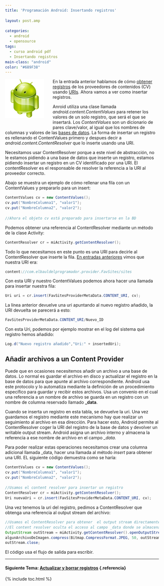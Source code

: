 ```yaml
---
title: 'Programación Android: Insertando registros'

layout: post.amp

categories:
  - android
  - opensource
tags:
  - curso android pdf
  - Insertando registros
main-class: "android"
color: "#689F38"
---
```

<div class="separator" style="clear: both; text-align: center;">
  <a href="/assets/img/2013/07/iconoAndroid.png" imageanchor="1" style="clear:left; float:left;margin-right:1em; margin-bottom:1em"><img border="0" src="/assets/img/2013/07/iconoAndroid.png" style="clear:left; float:left;margin-right:1em; margin-bottom:1em" /></a>
</div>

En la entrada anterior hablamos de cómo [obtener regístros][1] de los proveedores de contenidos (CV) usando [URIs][2]. Ahora vamos a ver como insertar registros.

Anroid utiliza una clase llamada *android.content.ContentValues* para retener los valores de un solo registro, que será el que se insertará. Los *ContentValues* son un dicionario de pares clave/valor, al igual que los nombres de columnas y valores de las [bases de datos][3]. La forma de insertar un registro es rellenando el ContentValues primero y despues decir a *android.content.ContentResolver* que lo inserte usando una URI.

<p class="alert">
  Necesitamos usar ContentResolver porque a este nivel de abstracción, no le estamos pidiendo a una base de datos que inserte un registro, estamos pidiendo insertar un registro en un CV identificado por una URI. El contentResolver es el responsable de resolver la referencia a la URI al proveedor correcto.
</p>

Abajo se muestra un ejemplo de cómo rellenar una fila con un ContentValues y prepararlo para un insert:


<!--ad-->

```java
ContentValues cv = new ContentValues();
cv.put("NombreColumna1", "valor1");
cv.put("NombreColumna2", "valor2");

//Ahora el objeto cv está preparado para insertarse en la BD

```

Podemos obtener una referencia al ContentResolver mediante un método de la clase Activity:

```java
ContentResolver cr = miActivity.getContentResolver();

```

Todo lo que necesitamos en este punto es una URI para decirle al ContentResolver que inserte la fila. [En entradas anteriores][4] vimos que nuestra URI era:

```java
content://com.elbauldelprogramador.provider.FavSites/sites
```

Con esta URI y nuestro ContentValues podemos ahora hacer una llamada para insertar nuestra fila:

```java
Uri uri = cr.insert(FavSitesProviderMetaData.CONTENT_URI, cv);

```

La línea anterior devuelve una uri apuntando al nuevo registro añadido, la URI devuelta se parecerá a esto:

```java
FavSitesProviderMetaData.CONTENT_URI/Nuevo_ID
```

Con esta Uri, podemos por ejemplo mostrar en el log del sistema qué registro hemos añadido:

```java
Log.d("Nuevo registro añadido","Uri:" + insertedUri);

```

## Añadir archivos a un Content Provider

Puede que en ocasiones necesitemos añadir un archivo a una base de datos. Lo normal es guardar el archivo en disco y actualizar el registro en la base de datos para que apunte al archivo correspondiente. Android usa este protocolo y lo automatiza mediante la definición de un procedimiento específico para guardar y recibir estos archivos. Usa un convenio en el cual una referencia a un nombre de archivo se guarda en un registro con un nombre de columna reservado llamado **_data**.

Cuando se inserta un registro en esta tabla, se devuelve la uri. Una vez guardamos el registro mediante este mecanismo hay que realizar un seguimiento al archivo en esa dirección. Para hacer esto, Android permite al ContentResolver coger la URI del registro de la base de datos y devolver un writable output stream. Android asigna un archivo interno y almacena la referencia a ese nombre de archivo en el campo *_data.*

Para poder realizar estas operaciones necesitamos crear una columna adicional llamada _data, hacer una llamada al método *insert* para obtener una URI. EL siguiente código demuestra como se haría:

```java
ContentValues cv = new ContentValues();
cv.put("NombreColumna1", "valor1");
cv.put("NombreColumna2", "valor2");

//Usamos el content resolver para insertar un registro
ContentResolver cr = miActivity.getContentResolver();
Uri nuevaUri = cr.insert(FavSitesProviderMetaData.CONTENT_URI, cv);

```

Una vez tenemos la uri del registro, pedimos a ContentResolver que obtenga una referencia al output stream del archivo:

```java
//Usamos el ContentResolver para obtener  el output stream directamente
//El content resolver oculta el acceso al campo _data donde se almacena realmente la referencia al archivo
OutputStream outStream = miActivity.getContentResolver().openOutputStream(nuevaUri);
algunArchivoDeImagen.compress(Bitmap.CompressFormat.JPEG, 50, outStream);
outStream.close;

```

El código usa el flujo de salida para escribir.

* * *

#### Siguiente Tema: [Actualizar y borrar registros][5] {.referencia}





 [1]: /programacion-android-usando-la-clausula
 [2]: /programacion-android-proveedores-de
 [3]: /bases-de-datos
 [4]: /programacion-android-arquitectura-de
 [5]: /programacion-android-actualizar-y/

{% include toc.html %}
